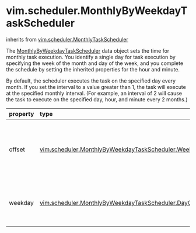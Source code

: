 vim.scheduler.MonthlyByWeekdayTaskScheduler
===========================================
inherits from [vim.scheduler.MonthlyTaskScheduler](docs/vim.scheduler.MonthlyTaskScheduler.md)


The <a href="vim.scheduler.MonthlyByWeekdayTaskScheduler.md">MonthlyByWeekdayTaskScheduler</a> data object sets the time for  monthly task execution. You identify a single day for task execution  by specifying the week of the month and day of the week, and you   complete the schedule by setting the inherited properties for the   hour and minute.  <p>  By default, the scheduler executes the task on the specified day  every month. If you set the interval to a value greater than 1,  the task will execute at the specified monthly interval. (For example,  an interval of 2 will cause the task to execute on the specified  day, hour, and minute every 2 months.)

| property | type | optional | priv | desc |
|:---------|:-----|:---------|:-----|:-----|
| offset | [vim.scheduler.MonthlyByWeekdayTaskScheduler.WeekOfMonth](vim.scheduler.MonthlyByWeekdayTaskScheduler.WeekOfMonth.md "vim.scheduler.MonthlyByWeekdayTaskScheduler.WeekOfMonth") | None | None | The week in the month during which the scheduled task is to run. |
| weekday | [vim.scheduler.MonthlyByWeekdayTaskScheduler.DayOfWeek](vim.scheduler.MonthlyByWeekdayTaskScheduler.DayOfWeek.md "vim.scheduler.MonthlyByWeekdayTaskScheduler.DayOfWeek") | None | None | The day in the week when the scheduled task is to run. |


